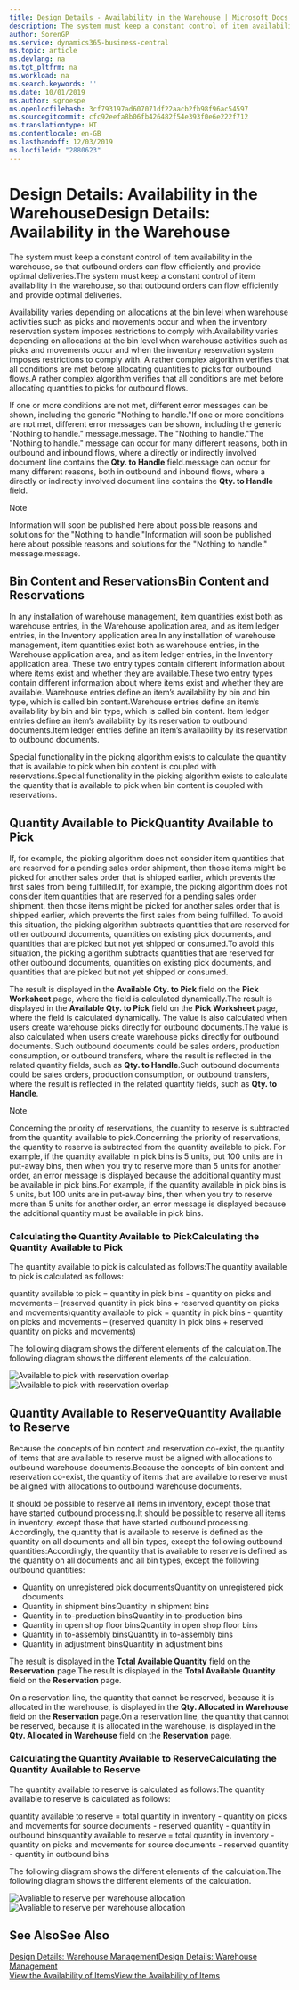 ```yaml
---
title: Design Details - Availability in the Warehouse | Microsoft Docs
description: The system must keep a constant control of item availability in the warehouse, so that outbound orders can flow efficiently and provide optimal deliveries.
author: SorenGP
ms.service: dynamics365-business-central
ms.topic: article
ms.devlang: na
ms.tgt_pltfrm: na
ms.workload: na
ms.search.keywords: ''
ms.date: 10/01/2019
ms.author: sgroespe
ms.openlocfilehash: 3cf793197ad607071df22aacb2fb98f96ac54597
ms.sourcegitcommit: cfc92eefa8b06fb426482f54e393f0e6e222f712
ms.translationtype: HT
ms.contentlocale: en-GB
ms.lasthandoff: 12/03/2019
ms.locfileid: "2880623"
---
```

# <a name="design-details-availability-in-the-warehouse"></a><span data-ttu-id="8923a-103">Design Details: Availability in the Warehouse</span><span class="sxs-lookup"><span data-stu-id="8923a-103">Design Details: Availability in the Warehouse</span></span>
<span data-ttu-id="8923a-104">The system must keep a constant control of item availability in the warehouse, so that outbound orders can flow efficiently and provide optimal deliveries.</span><span class="sxs-lookup"><span data-stu-id="8923a-104">The system must keep a constant control of item availability in the warehouse, so that outbound orders can flow efficiently and provide optimal deliveries.</span></span>  

<span data-ttu-id="8923a-105">Availability varies depending on allocations at the bin level when warehouse activities such as picks and movements occur and when the inventory reservation system imposes restrictions to comply with.</span><span class="sxs-lookup"><span data-stu-id="8923a-105">Availability varies depending on allocations at the bin level when warehouse activities such as picks and movements occur and when the inventory reservation system imposes restrictions to comply with.</span></span> <span data-ttu-id="8923a-106">A rather complex algorithm verifies that all conditions are met before allocating quantities to picks for outbound flows.</span><span class="sxs-lookup"><span data-stu-id="8923a-106">A rather complex algorithm verifies that all conditions are met before allocating quantities to picks for outbound flows.</span></span>

<span data-ttu-id="8923a-107">If one or more conditions are not met, different error messages can be shown, including the generic "Nothing to handle."</span><span class="sxs-lookup"><span data-stu-id="8923a-107">If one or more conditions are not met, different error messages can be shown, including the generic "Nothing to handle."</span></span> <span data-ttu-id="8923a-108">message.</span><span class="sxs-lookup"><span data-stu-id="8923a-108">message.</span></span> <span data-ttu-id="8923a-109">The "Nothing to handle."</span><span class="sxs-lookup"><span data-stu-id="8923a-109">The "Nothing to handle."</span></span> <span data-ttu-id="8923a-110">message can occur for many different reasons, both in outbound and inbound flows, where a directly or indirectly involved document line contains the **Qty. to Handle** field.</span><span class="sxs-lookup"><span data-stu-id="8923a-110">message can occur for many different reasons, both in outbound and inbound flows, where a directly or indirectly involved document line contains the **Qty. to Handle** field.</span></span>

> [!NOTE]
> <span data-ttu-id="8923a-111">Information will soon be published here about possible reasons and solutions for the "Nothing to handle."</span><span class="sxs-lookup"><span data-stu-id="8923a-111">Information will soon be published here about possible reasons and solutions for the "Nothing to handle."</span></span> <span data-ttu-id="8923a-112">message.</span><span class="sxs-lookup"><span data-stu-id="8923a-112">message.</span></span>

## <a name="bin-content-and-reservations"></a><span data-ttu-id="8923a-113">Bin Content and Reservations</span><span class="sxs-lookup"><span data-stu-id="8923a-113">Bin Content and Reservations</span></span>  
 <span data-ttu-id="8923a-114">In any installation of warehouse management, item quantities exist both as warehouse entries, in the Warehouse application area, and as item ledger entries, in the Inventory application area.</span><span class="sxs-lookup"><span data-stu-id="8923a-114">In any installation of warehouse management, item quantities exist both as warehouse entries, in the Warehouse application area, and as item ledger entries, in the Inventory application area.</span></span> <span data-ttu-id="8923a-115">These two entry types contain different information about where items exist and whether they are available.</span><span class="sxs-lookup"><span data-stu-id="8923a-115">These two entry types contain different information about where items exist and whether they are available.</span></span> <span data-ttu-id="8923a-116">Warehouse entries define an item’s availability by bin and bin type, which is called bin content.</span><span class="sxs-lookup"><span data-stu-id="8923a-116">Warehouse entries define an item’s availability by bin and bin type, which is called bin content.</span></span> <span data-ttu-id="8923a-117">Item ledger entries define an item’s availability by its reservation to outbound documents.</span><span class="sxs-lookup"><span data-stu-id="8923a-117">Item ledger entries define an item’s availability by its reservation to outbound documents.</span></span>  

 <span data-ttu-id="8923a-118">Special functionality in the picking algorithm exists to calculate the quantity that is available to pick when bin content is coupled with reservations.</span><span class="sxs-lookup"><span data-stu-id="8923a-118">Special functionality in the picking algorithm exists to calculate the quantity that is available to pick when bin content is coupled with reservations.</span></span>  

## <a name="quantity-available-to-pick"></a><span data-ttu-id="8923a-119">Quantity Available to Pick</span><span class="sxs-lookup"><span data-stu-id="8923a-119">Quantity Available to Pick</span></span>  
 <span data-ttu-id="8923a-120">If, for example, the picking algorithm does not consider item quantities that are reserved for a pending sales order shipment, then those items might be picked for another sales order that is shipped earlier, which prevents the first sales from being fulfilled.</span><span class="sxs-lookup"><span data-stu-id="8923a-120">If, for example, the picking algorithm does not consider item quantities that are reserved for a pending sales order shipment, then those items might be picked for another sales order that is shipped earlier, which prevents the first sales from being fulfilled.</span></span> <span data-ttu-id="8923a-121">To avoid this situation, the picking algorithm subtracts quantities that are reserved for other outbound documents, quantities on existing pick documents, and quantities that are picked but not yet shipped or consumed.</span><span class="sxs-lookup"><span data-stu-id="8923a-121">To avoid this situation, the picking algorithm subtracts quantities that are reserved for other outbound documents, quantities on existing pick documents, and quantities that are picked but not yet shipped or consumed.</span></span>  

 <span data-ttu-id="8923a-122">The result is displayed in the **Available Qty. to Pick** field on the **Pick Worksheet** page, where the field is calculated dynamically.</span><span class="sxs-lookup"><span data-stu-id="8923a-122">The result is displayed in the **Available Qty. to Pick** field on the **Pick Worksheet** page, where the field is calculated dynamically.</span></span> <span data-ttu-id="8923a-123">The value is also calculated when users create warehouse picks directly for outbound documents.</span><span class="sxs-lookup"><span data-stu-id="8923a-123">The value is also calculated when users create warehouse picks directly for outbound documents.</span></span> <span data-ttu-id="8923a-124">Such outbound documents could be sales orders, production consumption, or outbound transfers, where the result is reflected in the related quantity fields, such as **Qty. to Handle**.</span><span class="sxs-lookup"><span data-stu-id="8923a-124">Such outbound documents could be sales orders, production consumption, or outbound transfers, where the result is reflected in the related quantity fields, such as **Qty. to Handle**.</span></span>  

> [!NOTE]  
>  <span data-ttu-id="8923a-125">Concerning the priority of reservations, the quantity to reserve is subtracted from the quantity available to pick.</span><span class="sxs-lookup"><span data-stu-id="8923a-125">Concerning the priority of reservations, the quantity to reserve is subtracted from the quantity available to pick.</span></span> <span data-ttu-id="8923a-126">For example, if the quantity available in pick bins is 5 units, but 100 units are in put-away bins, then when you try to reserve more than 5 units for another order, an error message is displayed because the additional quantity must be available in pick bins.</span><span class="sxs-lookup"><span data-stu-id="8923a-126">For example, if the quantity available in pick bins is 5 units, but 100 units are in put-away bins, then when you try to reserve more than 5 units for another order, an error message is displayed because the additional quantity must be available in pick bins.</span></span>  

### <a name="calculating-the-quantity-available-to-pick"></a><span data-ttu-id="8923a-127">Calculating the Quantity Available to Pick</span><span class="sxs-lookup"><span data-stu-id="8923a-127">Calculating the Quantity Available to Pick</span></span>  
 <span data-ttu-id="8923a-128">The quantity available to pick is calculated as follows:</span><span class="sxs-lookup"><span data-stu-id="8923a-128">The quantity available to pick is calculated as follows:</span></span>  

 <span data-ttu-id="8923a-129">quantity available to pick = quantity in pick bins - quantity on picks and movements – (reserved quantity in pick bins + reserved quantity on picks and movements)</span><span class="sxs-lookup"><span data-stu-id="8923a-129">quantity available to pick = quantity in pick bins - quantity on picks and movements – (reserved quantity in pick bins + reserved quantity on picks and movements)</span></span>  

 <span data-ttu-id="8923a-130">The following diagram shows the different elements of the calculation.</span><span class="sxs-lookup"><span data-stu-id="8923a-130">The following diagram shows the different elements of the calculation.</span></span>  

 <span data-ttu-id="8923a-131">![Available to pick with reservation overlap](media/design_details_warehouse_management_availability_2.png "Available to pick with reservation overlap")</span><span class="sxs-lookup"><span data-stu-id="8923a-131">![Available to pick with reservation overlap](media/design_details_warehouse_management_availability_2.png "Available to pick with reservation overlap")</span></span>  

## <a name="quantity-available-to-reserve"></a><span data-ttu-id="8923a-132">Quantity Available to Reserve</span><span class="sxs-lookup"><span data-stu-id="8923a-132">Quantity Available to Reserve</span></span>  
 <span data-ttu-id="8923a-133">Because the concepts of bin content and reservation co-exist, the quantity of items that are available to reserve must be aligned with allocations to outbound warehouse documents.</span><span class="sxs-lookup"><span data-stu-id="8923a-133">Because the concepts of bin content and reservation co-exist, the quantity of items that are available to reserve must be aligned with allocations to outbound warehouse documents.</span></span>  

 <span data-ttu-id="8923a-134">It should be possible to reserve all items in inventory, except those that have started outbound processing.</span><span class="sxs-lookup"><span data-stu-id="8923a-134">It should be possible to reserve all items in inventory, except those that have started outbound processing.</span></span> <span data-ttu-id="8923a-135">Accordingly, the quantity that is available to reserve is defined as the quantity on all documents and all bin types, except the following outbound quantities:</span><span class="sxs-lookup"><span data-stu-id="8923a-135">Accordingly, the quantity that is available to reserve is defined as the quantity on all documents and all bin types, except the following outbound quantities:</span></span>  

-   <span data-ttu-id="8923a-136">Quantity on unregistered pick documents</span><span class="sxs-lookup"><span data-stu-id="8923a-136">Quantity on unregistered pick documents</span></span>  
-   <span data-ttu-id="8923a-137">Quantity in shipment bins</span><span class="sxs-lookup"><span data-stu-id="8923a-137">Quantity in shipment bins</span></span>  
-   <span data-ttu-id="8923a-138">Quantity in to-production bins</span><span class="sxs-lookup"><span data-stu-id="8923a-138">Quantity in to-production bins</span></span>  
-   <span data-ttu-id="8923a-139">Quantity in open shop floor bins</span><span class="sxs-lookup"><span data-stu-id="8923a-139">Quantity in open shop floor bins</span></span>  
-   <span data-ttu-id="8923a-140">Quantity in to-assembly bins</span><span class="sxs-lookup"><span data-stu-id="8923a-140">Quantity in to-assembly bins</span></span>  
-   <span data-ttu-id="8923a-141">Quantity in adjustment bins</span><span class="sxs-lookup"><span data-stu-id="8923a-141">Quantity in adjustment bins</span></span>  

 <span data-ttu-id="8923a-142">The result is displayed in the **Total Available Quantity** field on the **Reservation** page.</span><span class="sxs-lookup"><span data-stu-id="8923a-142">The result is displayed in the **Total Available Quantity** field on the **Reservation** page.</span></span>  

 <span data-ttu-id="8923a-143">On a reservation line, the quantity that cannot be reserved, because it is allocated in the warehouse, is displayed in the **Qty. Allocated in Warehouse** field on the **Reservation** page.</span><span class="sxs-lookup"><span data-stu-id="8923a-143">On a reservation line, the quantity that cannot be reserved, because it is allocated in the warehouse, is displayed in the **Qty. Allocated in Warehouse** field on the **Reservation** page.</span></span>  

### <a name="calculating-the-quantity-available-to-reserve"></a><span data-ttu-id="8923a-144">Calculating the Quantity Available to Reserve</span><span class="sxs-lookup"><span data-stu-id="8923a-144">Calculating the Quantity Available to Reserve</span></span>  
 <span data-ttu-id="8923a-145">The quantity available to reserve is calculated as follows:</span><span class="sxs-lookup"><span data-stu-id="8923a-145">The quantity available to reserve is calculated as follows:</span></span>  

 <span data-ttu-id="8923a-146">quantity available to reserve = total quantity in inventory - quantity on picks and movements for source documents - reserved quantity - quantity in outbound bins</span><span class="sxs-lookup"><span data-stu-id="8923a-146">quantity available to reserve = total quantity in inventory - quantity on picks and movements for source documents - reserved quantity - quantity in outbound bins</span></span>  

 <span data-ttu-id="8923a-147">The following diagram shows the different elements of the calculation.</span><span class="sxs-lookup"><span data-stu-id="8923a-147">The following diagram shows the different elements of the calculation.</span></span>  

 <span data-ttu-id="8923a-148">![Avaliable to reserve per warehouse allocation](media/design_details_warehouse_management_availability_3.png "Avaliable to reserve per warehouse allocation")</span><span class="sxs-lookup"><span data-stu-id="8923a-148">![Avaliable to reserve per warehouse allocation](media/design_details_warehouse_management_availability_3.png "Avaliable to reserve per warehouse allocation")</span></span>  

## <a name="see-also"></a><span data-ttu-id="8923a-149">See Also</span><span class="sxs-lookup"><span data-stu-id="8923a-149">See Also</span></span>  
 [<span data-ttu-id="8923a-150">Design Details: Warehouse Management</span><span class="sxs-lookup"><span data-stu-id="8923a-150">Design Details: Warehouse Management</span></span>](design-details-warehouse-management.md)  
 [<span data-ttu-id="8923a-151">View the Availability of Items</span><span class="sxs-lookup"><span data-stu-id="8923a-151">View the Availability of Items</span></span>](inventory-how-availability-overview.md)

